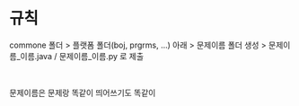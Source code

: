 # 규칙

commone 폴더 > 플랫폼 폴더(boj, prgrms, ...) 아래 > 문제이름 폴더 생성 > 문제이름_이름.java / 문제이름_이름.py 로 제출 

</br>

문제이름은 문제랑 똑같이 띄어쓰기도 똑같이
